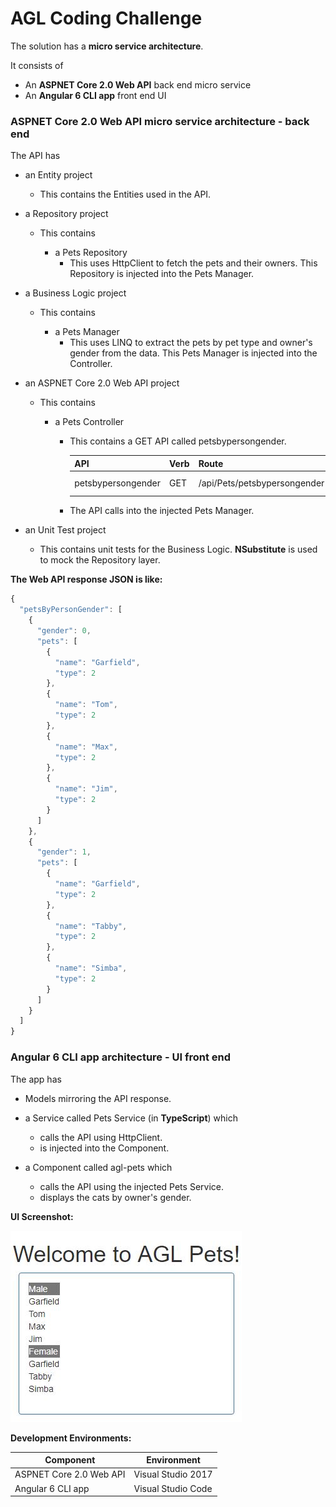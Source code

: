 # AGL Coding Challenge

The solution has a **micro service architecture**.

It consists of

*   An **ASPNET Core 2.0 Web API** back end micro service
*   An **Angular 6 CLI app** front end UI

### ASPNET Core 2.0 Web API micro service architecture - back end

The API has

*   an Entity project
    *   This contains the Entities used in the API.

*   a Repository project
    *   This contains
        
        *   a Pets Repository
            *   This uses HttpClient to fetch the pets and their owners. This Repository is injected into the Pets Manager.

*   a Business Logic project
    *   This contains
        
        *   a Pets Manager
            *   This uses LINQ to extract the pets by pet type and owner's gender from the data. This Pets Manager is injected into the Controller.            

* an ASPNET Core 2.0 Web API project
    *   This contains
        
        *   a Pets Controller
            *   This contains a GET API called petsbypersongender.

                | API | Verb | Route | Sample Url |
                | ---------- | -------- | --------- | ----------- |
                | petsbypersongender | GET | /api/Pets/petsbypersongender | http://localhost:64875/api/Pets/petsbypersongender?petType=Cat |

            *   The API calls into the injected Pets Manager.                

*   an Unit Test project
    *   This contains unit tests for the Business Logic. **NSubstitute** is used to mock the Repository layer.  

**The Web API response JSON is like:**

```javascript
{
  "petsByPersonGender": [
    {
      "gender": 0,
      "pets": [
        {
          "name": "Garfield",
          "type": 2
        },
        {
          "name": "Tom",
          "type": 2
        },
        {
          "name": "Max",
          "type": 2
        },
        {
          "name": "Jim",
          "type": 2
        }
      ]
    },
    {
      "gender": 1,
      "pets": [
        {
          "name": "Garfield",
          "type": 2
        },
        {
          "name": "Tabby",
          "type": 2
        },
        {
          "name": "Simba",
          "type": 2
        }
      ]
    }
  ]
}
```

### Angular 6 CLI app architecture - UI front end

The app has

*   Models mirroring the API response.    

*   a Service called Pets Service (in **TypeScript**) which
    
    *   calls the API using HttpClient.
    *   is injected into the Component.

*   a Component called agl-pets which

    *   calls the API using the injected Pets Service.
    *   displays the cats by owner's gender.  


**UI Screenshot:**

![Screenshot](https://github.com/VeritasSoftware/AGLCodingChallenge/blob/master/agl-web/Screenshot.JPG)


**Development Environments:**

| Component | Environment |
| ------- | ------ |
| ASPNET Core 2.0 Web API | Visual Studio 2017 |
| Angular 6 CLI app | Visual Studio Code |
